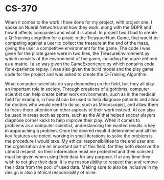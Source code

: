# CS-370

When it comes to the work I have done for my project, with project one, I spoke on Nueral Networks and how they work, along with the GDPR and how it affects companies and what it is about. In project two I had to create a Q-Training alogrithm for a pirate in the Treasure Hunt Game, that would be competing against a user to collect the treasure at the end of the maze, giving the user a competitive environment for the game. The code I was given for the pirate game were in two files, the TreasureEnvironment.py which consists of the environment of the game, including the maze defined as a matrix. I also was given the GameExperience.py which contains code for experience replay. I was also given the build model and the play game code for the project and was asked to create the Q-Training Algorithm.

What computer scientists do vary depending on the field, but they all play an important role in society. Through creations of algorithms, computer scientist can help create better work environments, such as in the medical field for example, in how AI can be used to help diagnose patients and allow for doctors who would need to do so, such as Mircoscopist, and allow them to focus there attention on other aspects of their work instead. AI can also be used in areas such as sports, such as the AI that helped soccer players diagnose corner kicks to help improve their play. When it comes to problems as a computer scientist, understanding the wanted results is key in apporaching a problem. Once the desired result if determined and all the key features are noted, working in small iterations to solve the problem is the procedure I would take. My ethical responsibilities to the end user and the organization are an important part of this field, for they both deserve the utmost respect, so their information must me protected and their consent must be given when using their data for any purpose. If at any time they wish to not give their data, it is my responsibility to respect that and remove their data from the pool of used data. Making sure to also be inclusive in my design is also a ethical responsibility of mine.
